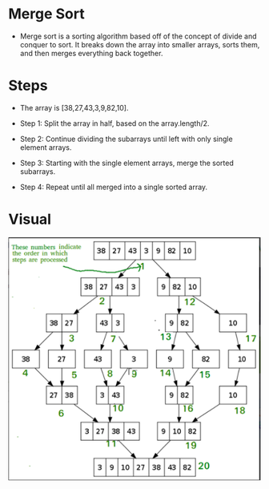 # Merge Sort
* Merge sort is a sorting algorithm based off of the concept of divide and conquer to sort. It breaks down the array into smaller arrays, sorts them, and then merges everything back together.

# Steps
* The array is [38,27,43,3,9,82,10].

* Step 1: Split the array in half, based on the array.length/2. 
* Step 2: Continue dividing the subarrays until left with only single element arrays. 
* Step 3: Starting with the single element arrays, merge the sorted subarrays.
* Step 4: Repeat until all merged into a single sorted array.

# Visual
<img src = "./mergsort.png">